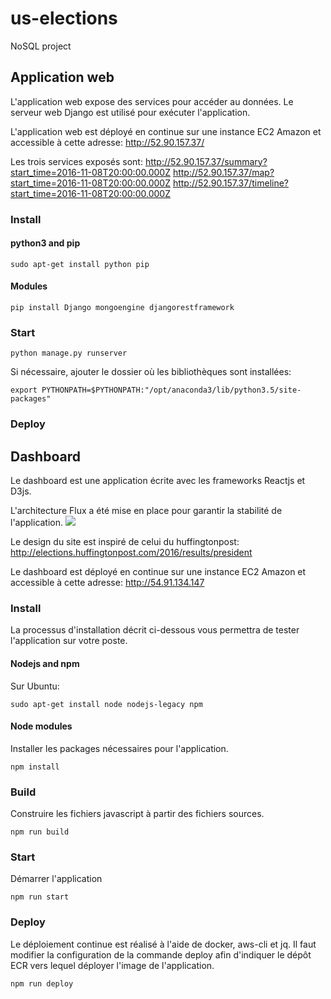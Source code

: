 # us-elections
NoSQL project

## Application web
L'application web expose des services pour accéder au données. Le serveur web Django est utilisé pour exécuter l'application.

L'application web est déployé en continue sur une instance EC2 Amazon et accessible à cette adresse: http://52.90.157.37/

Les trois services exposés sont:
http://52.90.157.37/summary?start_time=2016-11-08T20:00:00.000Z
http://52.90.157.37/map?start_time=2016-11-08T20:00:00.000Z
http://52.90.157.37/timeline?start_time=2016-11-08T20:00:00.000Z

### Install

#### python3 and pip
```
sudo apt-get install python pip
```

#### Modules
```
pip install Django mongoengine djangorestframework
```

### Start
```
python manage.py runserver
```

Si nécessaire, ajouter le dossier où les bibliothèques sont installées:
```
export PYTHONPATH=$PYTHONPATH:"/opt/anaconda3/lib/python3.5/site-packages"
```

### Deploy

## Dashboard
Le dashboard est une application écrite avec les frameworks Reactjs et D3js.

L'architecture Flux a été mise en place pour garantir la stabilité de l'application.
![](https://cask.scotch.io/2014/10/V70cSEC.png)

Le design du site est inspiré de celui du huffingtonpost: http://elections.huffingtonpost.com/2016/results/president

Le dashboard est déployé en continue sur une instance EC2 Amazon et accessible à cette adresse: http://54.91.134.147

### Install
La processus d'installation décrit ci-dessous vous permettra de tester l'application sur votre poste.

#### Nodejs and npm
Sur Ubuntu:
```
sudo apt-get install node nodejs-legacy npm
```

#### Node modules
Installer les packages nécessaires pour l'application.
```
npm install
```

### Build
Construire les fichiers javascript à partir des fichiers sources.
```
npm run build
```

### Start
Démarrer l'application
```
npm run start
```

### Deploy

Le déploiement continue est réalisé à l'aide de docker, aws-cli et jq.
Il faut modifier la configuration de la commande deploy afin d'indiquer le dépôt ECR vers lequel déployer l'image de l'application.
```
npm run deploy
```

